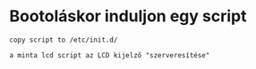 # Bootoláskor induljon egy script

```
copy script to /etc/init.d/

a minta lcd script az LCD kijelző "szerveresítése"
```
